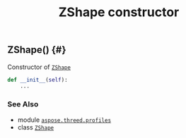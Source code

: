 ﻿---
title: ZShape constructor
second_title: Aspose.3D for Python via .NET API References
description: 
type: docs
weight: 10
url: /python-net/aspose.threed.profiles/zshape/__init__/
is_root: false
---

## ZShape() {#}

Constructor of [`ZShape`](/3d/python-net/aspose.threed.profiles/zshape)



```python
def __init__(self):
    ...
```





### See Also
* module [`aspose.threed.profiles`](../../)
* class [`ZShape`](/3d/python-net/aspose.threed.profiles/zshape)
